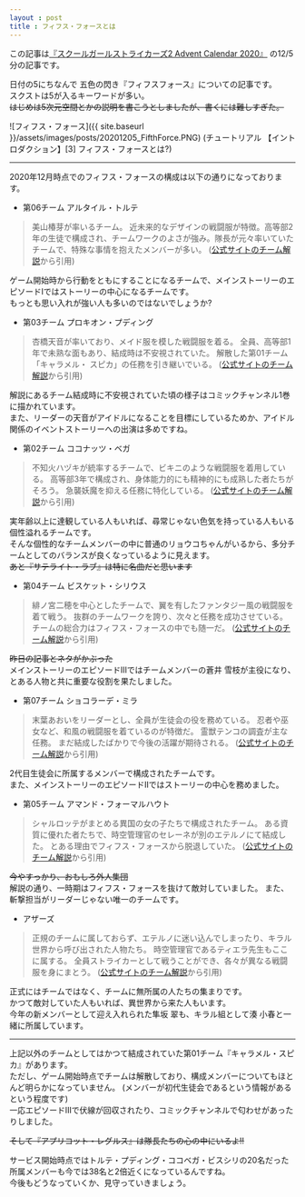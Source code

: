 ```yaml
---
layout : post
title : フィフス・フォースとは
---
```


この記事は[『スクールガールストライカーズ2 Advent Calendar 2020』](https://adventar.org/calendars/5395) の12/5分の記事です。

日付の5にちなんで 五色の閃き『フィフスフォース』についての記事です。  
スクストは5が入るキーワードが多い。  
~~はじめは5次元空間とかの説明を書こうとしましたが、書くには難しすぎた。~~

![フィフス・フォース]({{ site.baseurl }}/assets/images/posts/20201205_FifthForce.PNG)
(チュートリアル 【イントロダクション】[3] フィフス・フォースとは?)

---

2020年12月時点でのフィフス・フォースの構成は以下の通りになっております。

* 第06チーム アルタイル・トルテ
> 美山椿芽が率いるチーム。 近未来的なデザインの戦闘服が特徴。高等部2年の生徒で構成され、チームワークのよさが強み。隊長が元々率いていたチームで、特殊な事情を抱えたメンバーが多い。
([公式サイトのチーム解説](http://schoolgirlstrikers.jp/member/altair-torte.html)から引用)

ゲーム開始時から行動をともにすることになるチームで、メインストーリーのエピソードⅠではストーリーの中心になるチームです。  
もっとも思い入れが強い人も多いのではないでしょうか?

* 第03チーム プロキオン・プディング
> 杏橋天音が率いており、メイド服を模した戦闘服を着る。 全員、高等部1年で未熟な面もあり、結成時は不安視されていた。 解散した第01チーム「キャラメル・ スピカ」の任務を引き継いでいる。
([公式サイトのチーム解説](http://schoolgirlstrikers.jp/member/procyon-pudding.html)から引用)

解説にあるチーム結成時に不安視されていた頃の様子はコミックチャンネル1巻に描かれています。  
また、リーダーの天音がアイドルになることを目標にしているためか、アイドル関係のイベントストーリーへの出演は多めですね。

* 第02チーム ココナッツ・ベガ
> 不知火ハヅキが統率するチームで、ビキニのような戦闘服を着用している。 高等部3年で構成され、身体能力的にも精神的にも成熟した者たちがそろう。 急襲妖魔を抑える任務に特化している。
([公式サイトのチーム解説](http://schoolgirlstrikers.jp/member/coconut-vega.html)から引用)

実年齢以上に達観している人もいれば、尋常じゃない色気を持っている人もいる個性溢れるチームです。  
そんな個性的なチームメンバーの中に普通のリョウコちゃんがいるから、多分チームとしてのバランスが良くなっているように見えます。  
~~あと『サテライト・ラブ』は特に名曲だと思います~~

* 第04チーム ビスケット・シリウス
> 緋ノ宮二穂を中心としたチームで、翼を有したファンタジー風の戦闘服を着て戦う。 抜群のチームワークを誇り、次々と任務を成功させている。 チームの総合力はフィフス・フォースの中でも随一だ。
([公式サイトのチーム解説](http://schoolgirlstrikers.jp/member/biscuit-sirius.html)から引用)

~~昨日の記事とネタがかぶった~~  
メインストーリーのエピソードⅢではチームメンバーの蒼井 雪枝が主役になり、とある人物と共に重要な役割を果たしました。

* 第07チーム ショコラーデ・ミラ
> 末葉あおいをリーダーとし、全員が生徒会の役を務めている。 忍者や巫女など、和風の戦闘服を着ているのが特徴だ。 霊獣テンコの調査が主な任務。 まだ結成したばかりで今後の活躍が期待される。
([公式サイトのチーム解説](http://schoolgirlstrikers.jp/member/schokolad-mira.html)から引用)

2代目生徒会に所属するメンバーで構成されたチームです。  
また、メインストーリーのエピソードⅡではストーリーの中心を務めました。

* 第05チーム アマンド・フォーマルハウト
> シャルロッテがまとめる異国の女の子たちで構成されたチーム。 ある資質に優れた者たちで、時空管理官のセレーネが別のエテルノにて結成した。 とある理由でフィフス・フォースから脱退していた。
([公式サイトのチーム解説](http://schoolgirlstrikers.jp/member/almond-fomalhaut.html)から引用)

~~今やすっかり、おもしろ外人集団~~  
解説の通り、一時期はフィフス・フォースを抜けて敵対していました。
また、斬撃担当がリーダーじゃない唯一のチームです。

* アザーズ
> 正規のチームに属しておらず、エテルノに迷い込んでしまったり、キラル世界から呼び出された人物たち。 時空管理官であるティエラ先生もここに属する。 全員ストライカーとして戦うことができ、各々が異なる戦闘服を身にまとう。
([公式サイトのチーム解説](http://schoolgirlstrikers.jp/member/others.html)から引用)

正式にはチームではなく、チームに無所属の人たちの集まりです。  
かつて敵対していた人もいれば、異世界から来た人もいます。  
今年の新メンバーとして迎え入れられた隼坂 翠も、キラル組として湊 小春と一緒に所属しています。

---

上記以外のチームとしてはかつて結成されていた第01チーム『キャラメル・スピカ』があります。  
ただし、ゲーム開始時点でチームは解散しており、構成メンバーについてもほとんど明らかになっていません。 (メンバーが初代生徒会であるという情報があるという程度です)  
一応エピソードⅢで伏線が回収されたり、コミックチャンネルで匂わせがあったりしました。

~~そして『アプリコット・レグルス』は隊長たちの心の中にいるよ!!~~

サービス開始時点ではトルテ・プディング・ココベガ・ビスシリの20名だった所属メンバーも今では38名と2倍近くになっているんですね。  
今後もどうなっていくか、見守っていきましょう。
